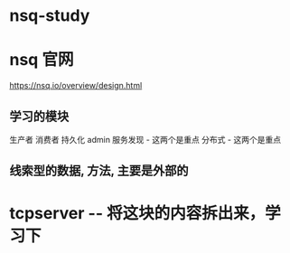 # nsq-study

# nsq 官网
https://nsq.io/overview/design.html

## 学习的模块
 生产者
 消费者
 持久化
 admin
 服务发现 -  这两个是重点
 分布式   -  这两个是重点

## 线索型的数据, 方法, 主要是外部的

# tcpserver  -- 将这块的内容拆出来，学习下
